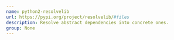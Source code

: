 ```yaml
---
name: python2-resolvelib
url: https://pypi.org/project/resolvelib/#files
description: Resolve abstract dependencies into concrete ones.
group: None
---
```

